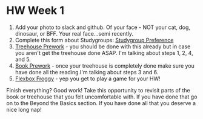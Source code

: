 # HW Week 1

1. Add your photo to slack and github.   Of your face - NOT your cat, dog, dinosaur, or BFF.  Your real face...semi recently.
2. Complete this form about Studygroups: [Studygroup Preference](https://goo.gl/forms/NrOM5scsjipUE6CG3)
3. [Treehouse Prework](https://github.com/nss-nightclass-projects/prework) - you should be done with this already but in case you aren't get the treehouse done ASAP.  I'm talking about steps 1, 2, 4, and 5.
4. [Book Prework](https://github.com/nss-nightclass-projects/prework) - once your treehouse is completely done make sure you have done all the reading.I'm talking about steps 3 and 6.
5. [Flexbox Froggy](https://flexboxfroggy.com/) - yep you get to play a game for your HW! 

Finish everything? Good work!  Take this opportunity to revisit parts of the book or treehouse that you felt uncomfortable with.  If you have done that go on to the Beyond the Basics section.  If you have done all that you deserve a nice long nap!
